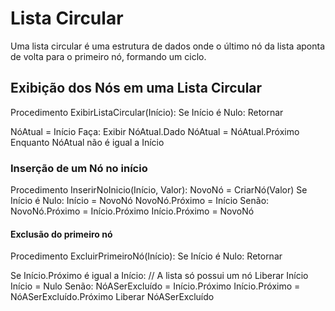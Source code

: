 
# Lista Circular 

Uma lista circular é uma estrutura de dados onde o último nó da lista aponta de volta para o primeiro nó, formando um ciclo.

## Exibição dos Nós em uma Lista Circular

Procedimento ExibirListaCircular(Início):
    Se Início é Nulo:
        Retornar

   NóAtual = Início
    Faça:
        Exibir NóAtual.Dado
        NóAtual = NóAtual.Próximo
    Enquanto NóAtual não é igual a Início

### Inserção de um Nó no início
Procedimento InserirNoInicio(Início, Valor):
    NovoNó = CriarNó(Valor)
    Se Início é Nulo:
        Início = NovoNó
        NovoNó.Próximo = Início
    Senão:
        NovoNó.Próximo = Início.Próximo
        Início.Próximo = NovoNó

#### Exclusão do primeiro nó
Procedimento ExcluirPrimeiroNó(Início):
    Se Início é Nulo:
        Retornar

   Se Início.Próximo é igual a Início:
        // A lista só possui um nó
        Liberar Início
        Início = Nulo
    Senão:
        NóASerExcluído = Início.Próximo
        Início.Próximo = NóASerExcluído.Próximo
        Liberar NóASerExcluído
